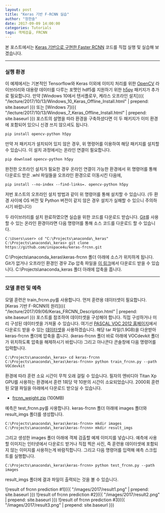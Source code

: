 ```yaml
---
layout: post
title: "Keras 기반 F-RCNN 실습"
author: "정한솔"
date: 2017-09-09 14:00:00
categories: Tutorials
tags: 객체검출, FRCNN
---
```


본 포스트에서는 [Keras 기반으로 구현한 Faster RCNN](https://github.com/inspace4u/keras-frcnn) 코드를 직접 실행 및 실습해 보겠습니다.

---

### 실행 환경

이 예제에서는 기본적인 Tensorflow와 Keras 이외에 이미지 처리를 위한 [OpenCV](http://opencv.org/) 라이브러리와 대용량 데이터를 다루는 포맷인 hdf5를 지원하기 위한 [h5py](http://www.h5py.org/) 패키지가 추가로 필요합니다. 만약 [Windows 10에서 텐서플로우, 케라스 오프라인 설치]({{ "/lecture/2017/10/13/Windows_10_Keras_Offline_Install.html" | prepend: site.baseurl }}) 또는 [Windows 7]({{ "/lecture/2017/10/13/Windows_7_Keras_Offline_Install.html" | prepend: site.baseurl }}) 포스트의 설명을 따라 환경을 구축하셨다면 이 두 패키지가 이미 환경에 포함되어 있으니 신경 쓰지 않으셔도 됩니다.

```
pip install opencv-python h5py
```

만약 저 패키지가 설치되어 있지 않은 경우, 위 명령어를 이용하여 해당 패키지를 설치할 수 있습니다. 이 설치 과정에서는 온라인 연결이 필요합니다.

```
pip download opencv-python h5py
```

완전한 오프라인 설치가 필요한 경우 온라인 연결이 가능한 환경에서 위 명령어를 통해 다운로드 받은 .whl 파일들을 오프라인 환경으로 이동시킨 다음에,

```
pip install --no-index --find-links=. opencv-python h5py
```

저번 포스트의 오프라인 설치 방법과 같이 위 명령어를 통해 설치할 수 있습니다. (두 환경 사이에 OS 버전 및 Python 버전이 같지 않은 경우 설치가 실패할 수 있으니 주의하시기 바랍니다)

두 라이브러리를 설치 완료하였으면 실습을 위한 코드를 다운로드 받습니다. [Git](https://git-scm.com/)를 사용할 수 있는 온라인 환경이라면 다음 명령어를 통해 소스 코드를 다운로드 할 수 있습니다.

```
C:\Users\user> cd "C:\Projects\anaconda\_keras"
C:\Projects\anaconda\_keras> git clone https://github.com/inspace4u/keras-frcnn.git
```

C:\Projects\anaconda\_keras\keras-frcnn 폴더 아래에 소스가 위치하게 됩니다. Git가 없거나 오프라인 환경인 경우 Zip 압축 파일을 [이 링크](https://github.com/inspace4u/keras-frcnn/archive/master.zip)에서 다운로드 받을 수 있습니다. C:\Projects\anaconda\_keras 폴더 아래에 압축을 풉니다.

---

### 모델 훈련 및 예측

모델 훈련은 train_frcnn.py를 사용합니다. 먼저 훈련용 데이터셋이 필요합니다. [Keras 기반 F-RCNN의 원리]({{ "/lecture/2017/09/06/Keras_FRCNN_Description.html" | prepend: site.baseurl }}) 포스트를 참조하여 데이터셋을 구성해야 합니다. 직접 구성하거나 미리 구성된 데이터셋을 가져올 수 있습니다. 여기선 [PASCAL VOC 2012 홈페이지](http://host.robots.ox.ac.uk/pascal/VOC/voc2012/index.html)에서 다운로드 받을 수 있는 [데이터셋](http://host.robots.ox.ac.uk/pascal/VOC/voc2012/VOCtrainval_11-May-2012.tar)을 사용하겠습니다. 해당 tar 파일(1.9GB)을 다운받아 keras-frcnn 폴더에 압축을 풉니다. (keras-frcnn 폴더 바로 아래에 VOCdevkit 폴더가 위치하도록 압축을 해제하시기 바랍니다) 그리고 아나콘다 콘솔창에 다음 명령어를 입력합니다.

```
C:\Projects\anaconda\_keras> cd keras-frcnn
C:\Projects\anaconda\_keras\keras-frcnn> python train_frcnn.py --path VOCdevkit
```

환경에 따라 훈련 소요 시간이 무척 오래 걸릴 수 있습니다. 필자의 엔비디아 Titan Xp GPU를 사용하는 환경에서 훈련 1회당 약 10분의 시간이 소요되었습니다. 2000회 훈련된 모델 파일을 아래에서 다운로드 받으실 수 있습니다.

* [frcnn_weight.zip](https://1drv.ms/u/s!AtbRowIzP4wEhO8W0aY9tOIRq3UtWA) (100MB)

예측은 test_frcnn.py를 사용합니다. keras-frcnn 폴더 아래에 images 폴더와 result_imgs 폴더를 생성합니다.

```
C:\Projects\anaconda\_keras\keras-frcnn> mkdir images
C:\Projects\anaconda\_keras\keras-frcnn> mkdir result_imgs
```

그리고 생성한 images 폴더 아래에 객체 검출할 예제 이미지를 넣습니다. 예측에 사용할 이미지는 인터넷에서 다운로드 받거나 직접 찍은 사진, 즉 훈련용 데이터셋에 포함되지 않는 이미지를 사용하는게 바람직합니다. 그리고 다음 명령어를 입력해 예측 스크립트를 실행합니다.

```
C:\Projects\anaconda\_keras\keras-frcnn> python test_frcnn.py --path images
```

result_imgs 폴더에 결과 파일이 출력되는 것을 볼 수 있습니다.

![result of frcnn prediction #1]({{ "/images/2017/result1.png" | prepend: site.baseurl }})
![result of frcnn prediction #2]({{ "/images/2017/result2.png" | prepend: site.baseurl }})
![result of frcnn prediction #3]({{ "/images/2017/result3.png" | prepend: site.baseurl }})
